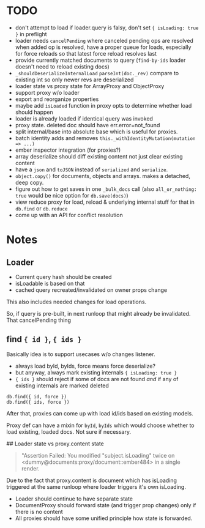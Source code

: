 # TODO

* don't attempt to load if loader.query is falsy, don't set `{ isLoading: true }` in preflight
* loader needs `cancelPending` where canceled pending ops are resolved when added op is resolved, have a proper queue for loads, especially for force reloads so that latest force reload resolves last
* provide currently matched documents to query (`find-by-ids` loader doesn't need to reload existing docs)
* `_shouldDeserializeInternalLoad` `parseInt(doc._rev)` compare to existing int so only newer revs are deserialized
* loader state vs proxy state for ArrayProxy and ObjectProxy
* support proxy w/o loader
* export and reorganize properties
* maybe add `isLoaded` function in proxy opts to determine whether load should happen
* loader is already loaded if identical query was invoked
* proxy state. deleted doc should have err.error=not_found
* split internal/base into absolute base which is useful for proxies.
* batch identity adds and removes `this._withIdentityMutation(mutation => ...)`
* ember inspector integration (for proxies?)
* array deserialize should diff existing content not just clear existing content
* have a `json` and `toJSON` instead of `serialized` and `serialize`.
* `object.copy()` for documents, objects and arrays. makes a detached, deep copy.
* figure out how to get saves in one `_bulk_docs` call (also `all_or_nothing: true` would be nice option for `db.save(docs)`)
* view reduce proxy for load, reload & underlying internal stuff for that in `db.find` or `db.reduce`
* come up with an API for conflict resolution


# Notes

## Loader

* Current query hash should be created
* isLoadable is based on that
* cached query recreated/invalidated on owner props change

This also includes needed changes for load operations.

So, if query is pre-built, in next runloop that might already be invalidated. That cancelPending thing

## find `{ id }`, `{ ids }`

Basically idea is to support usecases w/o changes listener.

* always load byId, byIds, force means force deserialize?
* but anyway, always mark existing internals `{ isLoading: true }`
* `{ ids }` should reject if some of docs are not found _and_ if any of existing internals are marked deleted

```
db.find({ id, force })
db.find({ ids, force })
```

After that, proxies can come up with load id/ids based on existing models.

Proxy def can have a mixin for `byId`, `byIds` which would choose whether to load existing, loaded docs. Not sure if necessary.

## Loader state vs proxy.content state

> "Assertion Failed: You modified "subject.isLoading" twice on <dummy@documents:proxy/document::ember484> in a single render.

Due to the fact that proxy.content is document which has isLoading triggered at the same runloop where loader triggers it's own isLoading.

* Loader should continue to have separate state
* DocumentProxy should forward state (and trigger prop changes) only if there is no content
* All proxies should have some unified principle how state is forwarded.
